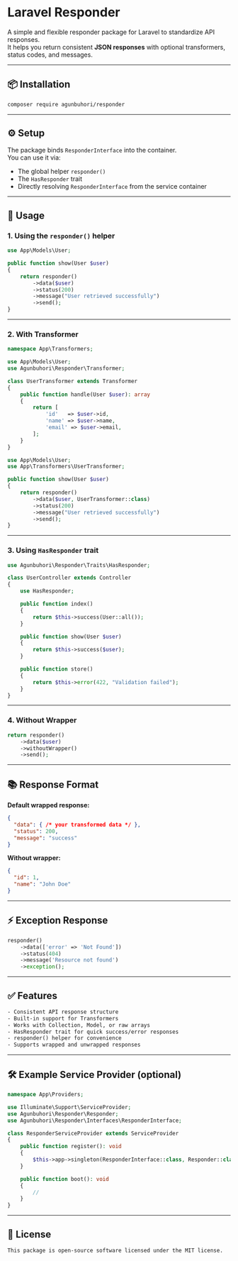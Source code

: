 # Laravel Responder

A simple and flexible responder package for Laravel to standardize API responses.  
It helps you return consistent **JSON responses** with optional transformers, status codes, and messages.

---

## 📦 Installation

```bash
composer require agunbuhori/responder
```

---

## ⚙️ Setup

The package binds `ResponderInterface` into the container.  
You can use it via:

- The global helper `responder()`
- The `HasResponder` trait
- Directly resolving `ResponderInterface` from the service container

---

## 🚀 Usage

### 1. Using the `responder()` helper

```php
use App\Models\User;

public function show(User $user)
{
    return responder()
        ->data($user)
        ->status(200)
        ->message("User retrieved successfully")
        ->send();
}
```

---

### 2. With Transformer

```php
namespace App\Transformers;

use App\Models\User;
use Agunbuhori\Responder\Transformer;

class UserTransformer extends Transformer
{
    public function handle(User $user): array
    {
        return [
            'id'   => $user->id,
            'name' => $user->name,
            'email' => $user->email,
        ];
    }
}
```

```php
use App\Models\User;
use App\Transformers\UserTransformer;

public function show(User $user)
{
    return responder()
        ->data($user, UserTransformer::class)
        ->status(200)
        ->message("User retrieved successfully")
        ->send();
}
```

---

### 3. Using `HasResponder` trait

```php
use Agunbuhori\Responder\Traits\HasResponder;

class UserController extends Controller
{
    use HasResponder;

    public function index()
    {
        return $this->success(User::all());
    }

    public function show(User $user)
    {
        return $this->success($user);
    }

    public function store()
    {
        return $this->error(422, "Validation failed");
    }
}
```

---

### 4. Without Wrapper

```php
return responder()
    ->data($user)
    ->withoutWrapper()
    ->send();
```

---

## 📚 Response Format

**Default wrapped response:**

```json
{
  "data": { /* your transformed data */ },
  "status": 200,
  "message": "success"
}
```

**Without wrapper:**

```json
{
  "id": 1,
  "name": "John Doe"
}
```

---

## ⚡ Exception Response

```php
responder()
    ->data(['error' => 'Not Found'])
    ->status(404)
    ->message('Resource not found')
    ->exception();
```

---

## ✅ Features

```txt
- Consistent API response structure
- Built-in support for Transformers
- Works with Collection, Model, or raw arrays
- HasResponder trait for quick success/error responses
- responder() helper for convenience
- Supports wrapped and unwrapped responses
```

---

## 🛠 Example Service Provider (optional)

```php
namespace App\Providers;

use Illuminate\Support\ServiceProvider;
use Agunbuhori\Responder\Responder;
use Agunbuhori\Responder\Interfaces\ResponderInterface;

class ResponderServiceProvider extends ServiceProvider
{
    public function register(): void
    {
        $this->app->singleton(ResponderInterface::class, Responder::class);
    }

    public function boot(): void
    {
        //
    }
}
```

---

## 📝 License

```txt
This package is open-source software licensed under the MIT license.
```
